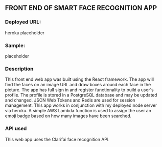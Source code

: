 ## FRONT END OF SMART FACE RECOGNITION APP

### Deployed URL:

heroku placeholder

### Sample:

placeholder

### Description

This front end web app was built using the React framework. The app will find the faces on an image URL and draw boxes around each face in the picture.  The app has full sign in and register functionality to build a user's profile.  The profile is stored in a PostgreSQL database and may be updated and changed.  JSON Web Tokens and Redis are used for session management.  This app works in conjunction with my deployed node server via heroku.  A simple AWS Lambda function is used to assign the user an emoji badge based on how many images have been searched.

### API used

This web app uses the Clarifai face recognition API.